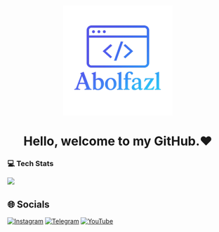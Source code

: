 <div align="center">
<img  src="./11zon_resized (1).png" >
<h1>Hello, welcome to my GitHub.❤</h1>
</div>
<h3>💻 Tech Stats</h3>
<img src="https://skillicons.dev/icons?i=html,css,js,jquery,tailwindcss,nodejs,bootstrap,php,github&theme=light">

## 🌐 Socials

[![Instagram](https://img.shields.io/badge/Instagram-%23E4405F.svg?style=for-the-badge&logo=Instagram&logoColor=white)](https://instagram.com/abolfazl_dalili2023)
[![Telegram](https://img.shields.io/badge/Telegram-2CA5E0?style=for-the-badge&logo=telegram&logoColor=white)](https://t.me/abolfazl_dalili)
[![YouTube](https://img.shields.io/badge/YouTube-%23FF0000.svg?style=for-the-badge&logo=YouTube&logoColor=white)](https://www.youtube.com/@abolfal_webdesign)
